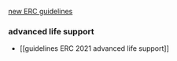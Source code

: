 [new ERC guidelines](https://cprguidelines.eu)

### advanced life support
- [[guidelines ERC 2021 advanced life support]]
